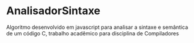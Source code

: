 # AnalisadorSintaxe
Algoritmo desenvolvido em javascript para analisar a sintaxe e semântica de um código C, trabalho acadêmico para disciplina de Compiladores
 
